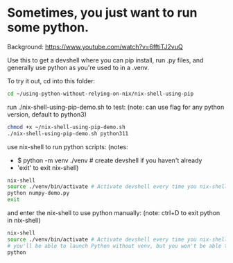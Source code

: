 # Sometimes, you just want to run some python.
Background: https://www.youtube.com/watch?v=6fftiTJ2vuQ

Use this to get a devshell where you can pip install, run .py files, and generally use python as you're used to in a .venv.

To try it out, cd into this folder: 
```bash
cd ~/using-python-without-relying-on-nix/nix-shell-using-pip
```

run ./nix-shell-using-pip-demo.sh to test:
(note: can use flag for any python version, default to python3)
```bash
chmod +x ~/nix-shell-using-pip-demo.sh
./nix-shell-using-pip-demo.sh python311
```

use nix-shell to run python scripts:
(notes: 
- $ python -m venv ./venv # create devshell if you haven't already
- 'exit' to exit nix-shell)
```bash
nix-shell
source ./venv/bin/activate # Activate devshell every time you nix-shell
python numpy-demo.py
exit
```

and enter the nix-shell to use python manually:
(note: ctrl+D to exit python in nix-shell)
```bash
nix-shell
source ./venv/bin/activate # Activate devshell every time you nix-shell
# you'll be able to launch Python without venv, but you won't be able to use pip
python
```